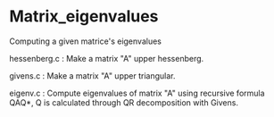 # Matrix_eigenvalues
Computing a given matrice's eigenvalues

hessenberg.c  : Make a matrix "A" upper hessenberg.

givens.c : Make a matrix "A" upper triangular.

eigenv.c : Compute eigenvalues of matrix "A" using recursive formula QAQ*, Q is calculated through QR decomposition with Givens.
